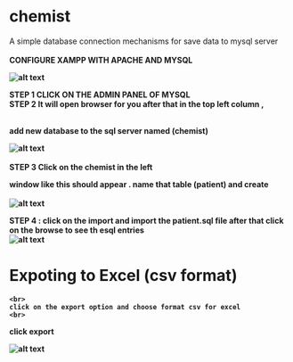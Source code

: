 # chemist
A simple database connection mechanisms for save data to mysql server <br> <br> 
<b>CONFIGURE XAMPP WITH APACHE AND MYSQL <b> <br>

![alt text](https://github.com/SS0809/chemist/blob/cbfa2b8eb5bd2e81d61c525bb806b66fc6962696/xampp_sql.PNG)
  
 <b> STEP 1 <b>   <b>CLICK ON THE ADMIN PANEL OF MYSQL <b> 
  <br>
<b> STEP 2 <b>  It will open browser for you after that in the top left column ,
  
  <br>
  add new database to the sql server named (chemist)<br>
 
  ![alt text](https://github.com/SS0809/chemist/blob/cbfa2b8eb5bd2e81d61c525bb806b66fc6962696/sql_config.PNG)<br><br>
  <b>STEP 3 <b>   <b> Click on the chemist in the left<b>
 
 window like this should appear . name that table (patient) and create
    <br><br>
 ![alt text]( https://github.com/SS0809/chemist/blob/c6b8cc5e00f1e9a1bb51a5e7790d4d69924bfd9d/sql_databse.PNG)
  
<b> STEP 4 : click on the import and import the patient.sql file 
  <b>
    after that click on the browse to see th esql entries
    <br>
      ![alt text](    https://github.com/SS0809/chemist/blob/06b29ed751c0af10e24e94c19bf110cf8aa08959/browse_sql.PNG)
# Expoting to Excel (csv format)
    <br>
    click on the export option and choose format csv for excel 
    <br>
   <b> click export<b>
    
    
![alt text](     https://github.com/SS0809/chemist/blob/06b29ed751c0af10e24e94c19bf110cf8aa08959/export_csv_for_excel.PNG )
    
    
    
